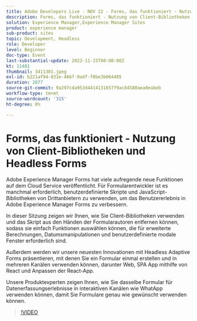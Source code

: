 ```yaml
---
title: Adobe Developers Live - NOV 22 - Forms, das funktioniert - Nutzung von Client-Bibliotheken und Headless Forms
description: Forms, das funktioniert - Nutzung von Client-Bibliotheken und Headless-FormularenAdobe Experience Manager Forms hat viele aufregende neue Funktionen für Cloud Service veröffentlicht. Für Formularentwickler ist es manchmal erforderlich, benutzerdefinierte Skripte und JavaScript-Bibliotheken von Drittanbietern zu nutzen, um das Benutzererlebnis in Adobe Experience Manager Forms zu verbessern. In dieser Sitzung erfahren Sie, wie Sie Client-Bibliotheken verwenden und das Skript von Formularautoren ausnutzen können, damit sie einfach Funktionen auswählen können, die für erweiterte Berechnungen, Datumsmanipulationen und benutzerdefinierte modale Fenster erforderlich sind. Außerdem werden wir unsere neuesten Innovationen mit Headless Adaptive Forms präsentieren, sobald Sie ein Formular erstellen können. und verwenden sie in mehreren Kanälen, einschließlich Web, SPA App mithilfe von React und passen Sie die React-App an. Unsere Produktexperten zeigen Ihnen, wie Sie dasselbe Formular für Datenerfassungserlebnisse in interaktiven Kanälen wie WhatApp verwenden können, damit Sie Formulare genau wie gewünscht verwenden können.
solution: Experience Manager,Experience Manager Sites
product: experience manager
sub-product: sites
topic: Development, Headless
role: Developer
level: Beginner
doc-type: Event
last-substantial-update: 2022-11-15T00:00:00Z
kt: 11481
thumbnail: 3411301.jpeg
exl-id: b221af94-831e-466f-9adf-f0be3b064485
duration: 2877
source-git-commit: 9a297cda953d4414131657f9ac84580aea0eabeb
workflow-type: tm+mt
source-wordcount: '315'
ht-degree: 0%

---
```


# Forms, das funktioniert - Nutzung von Client-Bibliotheken und Headless Forms

Adobe Experience Manager Forms hat viele aufregende neue Funktionen auf dem Cloud Service veröffentlicht. Für Formularentwickler ist es manchmal erforderlich, benutzerdefinierte Skripte und JavaScript-Bibliotheken von Drittanbietern zu verwenden, um das Benutzererlebnis in Adobe Experience Manager Forms zu verbessern.

In dieser Sitzung zeigen wir Ihnen, wie Sie Client-Bibliotheken verwenden und das Skript aus den Händen der Formularautoren entfernen können, sodass sie einfach Funktionen auswählen können, die für erweiterte Berechnungen, Datumsmanipulationen und benutzerdefinierte modale Fenster erforderlich sind.

Außerdem werden wir unsere neuesten Innovationen mit Headless Adaptive Forms präsentieren, mit denen Sie ein Formular einmal erstellen und in mehreren Kanälen verwenden können, darunter Web, SPA App mithilfe von React und Anpassen der React-App.

Unsere Produktexperten zeigen Ihnen, wie Sie dasselbe Formular für Datenerfassungserlebnisse in interaktiven Kanälen wie WhatApp verwenden können, damit Sie Formulare genau wie gewünscht verwenden können.

>[!VIDEO](https://video.tv.adobe.com/v/3411301/?quality=12&learn=on)
